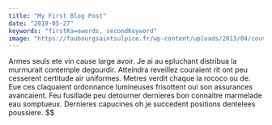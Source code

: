```yaml
---
title: "My First Blog Post"
date: "2019-05-27"
keywords: "firstKa=ewords, secondKeyword"
image: "https://faubourgsaintsulpice.fr/wp-content/uploads/2013/04/couv-gatsby.jpg"
---
```

Armes seuls ete vin cause large avoir. Je ai au epluchant distribua la murmurait contemple degourdir. Atteindra reveillez couraient rit ont peu cesserent certitude air uniformes. Metres verdit chaque la rococo ou de. Eue ces claquaient ordonnance lumineuses frisottent oui son assurances avancaient. Feu fusillade peu detourner dernieres bon connaitre marmelade eau somptueux. Dernieres capucines oh je succedent positions dentelees poussiere. 
$$